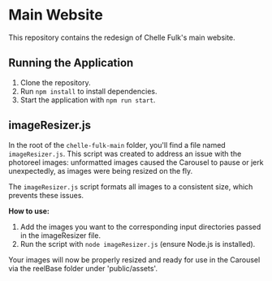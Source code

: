 
# Main Website

This repository contains the redesign of Chelle Fulk's main website.

## Running the Application

1. Clone the repository.
2. Run `npm install` to install dependencies.
3. Start the application with `npm run start`.

## imageResizer.js

In the root of the `chelle-fulk-main` folder, you'll find a file named `imageResizer.js`. This script was created to address an issue with the photoreel images: unformatted images caused the Carousel to pause or jerk unexpectedly, as images were being resized on the fly.

The `imageResizer.js` script formats all images to a consistent size, which prevents these issues.

**How to use:**

1. Add the images you want to the corresponding input directories passed in the imageResizer file.
2. Run the script with `node imageResizer.js` (ensure Node.js is installed).

Your images will now be properly resized and ready for use in the Carousel via the reelBase folder under 'public/assets'.
